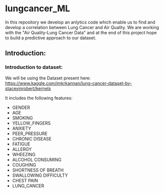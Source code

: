 # lungcancer_ML
In this repository we develop an anlytics code which enable us to find and develop a correlation between Lung Cancer and Air Quality. We are working with the "Air Quality-Lung Cancer Data" and at the end of this project hope to build a predictive approach to our dataset.

## Introduction:
### Introduction to dataset:
We will be using the Dataset present here: https://www.kaggle.com/imkrkannan/lung-cancer-dataset-by-staceyinrobert/kernels

It includes the following features:
* GENDER
* AGE
* SMOKING
* YELLOW_FINGERS
* ANXIETY
* PEER_PRESSURE
* CHRONIC DISEASE
* FATIGUE
* ALLERGY
* WHEEZING
* ALCOHOL CONSUMING
* COUGHING
* SHORTNESS OF BREATH
* SWALLOWING DIFFICULTY
* CHEST PAIN
* LUNG_CANCER
